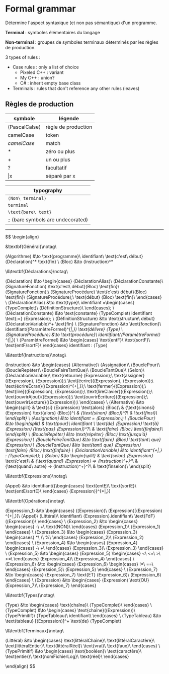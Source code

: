 # Formal grammar

Détermine l'aspect syntaxique (et non pas sémantique) d'un programme.

**Terminal** : symboles élémentaires du langage

**Non-terminal** : groupes de symboles terminaux déterminés par les règles de production.

3 types of rules :

- Case rules : only a list of choice
    - Pixeled C++ : variant
    - My C++ : union?
    - C# : inherit empty base class
- Terminals : rules that don't reference any other rules (leaves)

## Règles de production

symbole|légende
-|-
⟨PascalCalse⟩|règle de production
camelCase|token
*camelCase*|match
\*|zéro ou plus
\+|un ou plus
\?|facultatif
\|x|séparé par x

|typography
|-
|`⟨Non\ terminal⟩`
|`terminal`
|`\text{bare\ text}`
|`;` (bare symbols are undecorated)

---

$$
\begin{align}

&\textbf{Général}\notag\\

⟨Algorithme⟩ &\to \text{programme}\ identifiant\ \text{c'est\ début} ⟨Déclaration⟩^* \text{fin}
\\
⟨Bloc⟩ &\to ⟨Instruction⟩^*

\\&\textbf{Déclarations}\notag\\

⟨Déclaration⟩ &\to \begin{cases}
    ⟨DéclarationAlias⟩\\
    ⟨DéclarationConstante⟩\\
    ⟨SignatureFonction⟩ \text{c'est\ début}⟨Bloc⟩ \text{fin}\\
    ⟨SignatureFonction⟩;\\
    ⟨SignatureProcédure⟩ \text{c'est\ début}⟨Bloc⟩ \text{fin}\\
    ⟨SignatureProcédure⟩;\\
    \text{début} ⟨Bloc⟩ \text{fin}\\
\end{cases}
\\
⟨DéclarationAlias⟩ &\to \text{type}\ identifiant =\begin{cases}
    ⟨TypeComplet⟩\\
    ⟨DéfinitionStructure⟩\\
\end{cases};
\\
⟨DéclarationConstante⟩ &\to \text{constante} ⟨TypeComplet⟩ identifiant \text{:=} ⟨Expression⟩;
\\
⟨DéfinitionStructure⟩ &\to \text{structure\ début} ⟨DéclarationVariable⟩^+ \text{fin}
\\
⟨SignatureFonction⟩ &\to \text{fonction}\ identifiant(⟨ParamètreFormel⟩^{*|,}) \text{délivre} ⟨Type⟩
\\
⟨SignatureProcédure⟩ &\to \text{procédure}\ identifiant(⟨ParamètreFormel⟩^{*|,})
\\
⟨ParamètreFormel⟩ &\to \begin{cases}
    \text{entF}\\
    \text{sortF}\\
    \text{entF/sortF}\\
\end{cases} identifiant : ⟨Type⟩

\\&\textbf{Instructions}\notag\\

⟨Instruction⟩ &\to \begin{cases}
    ⟨Alternative⟩\\
    ⟨Assignation⟩\\
    ⟨BouclePour⟩\\
    ⟨BoucleRepéter⟩\\
    ⟨BoucleFaireTantQue⟩\\
    ⟨BoucleTantQue⟩\\
    ⟨Selon⟩\\
    ⟨DéclarationVariable⟩\\
    \text{retourne} ⟨Expression⟩;\\
    \text{assigner}(⟨Expression⟩, ⟨Expression⟩);\\
    \text{écrire}(⟨Expression⟩, ⟨Expression⟩);\\
    \text{écrireÉcran}(⟨Expression⟩^{+|,});\\
    \text{fermer}(⟨Expression⟩);\\
    \text{lire}(⟨Expression⟩, ⟨Expression⟩);\\
    \text{lireClavier}(⟨Expression⟩);\\
    \text{ouvrirAjout}(⟨Expression⟩);\\
    \text{ouvrirÉcriture}(⟨Expression⟩);\\
    \text{ouvrirLecture}(⟨Expression⟩);\\
\end{cases}
\\
⟨Alternative⟩ &\to \begin{split}
&   \text{si} ⟨Expression⟩ \text{alors} ⟨Bloc⟩\\
&   \{\text{sinonsi} ⟨Expression⟩ \text{alors} ⟨Bloc⟩\}^*\\
&   \{\text{sinon} ⟨Bloc⟩\}^?\\
&   \text{finsi}\\
\end{split}
\\
⟨Assignation⟩ &\to identifiant = ⟨Expression⟩;
\\
⟨BouclePour⟩ &\to \begin{split}
&   \text{pour}\ identifiant
    \ \text{de} ⟨Expression⟩ \text{à} ⟨Expression⟩
    \{\text{pas} ⟨Expression⟩\}^?\\
&   \text{faire} ⟨Bloc⟩ \text{finfaire}\\
\end{split}
\\
⟨BoucleRepéter⟩ &\to \text{répéter} ⟨Bloc⟩ \text{jusqu'à} ⟨Expression⟩
\\
⟨BoucleFaireTantQue⟩ &\to \text{faire} ⟨Bloc⟩ \text{tant\ que} ⟨Expression⟩
\\
⟨BoucleTantQue⟩ &\to \text{tant\ que} ⟨Expression⟩ \text{faire} ⟨Bloc⟩ \text{finfaire}
\\
⟨DéclarationVariable⟩ &\to identifiant^{+|,} : ⟨TypeComplet⟩;
\\
⟨Selon⟩ &\to \begin{split}
&   \text{selon} ⟨Expression⟩ \text{c'est}\\
&   \{\text{quand} ⟨Expression⟩ => ⟨Instruction⟩^+\}^*\\
&   \{\text{quand\ autre} => ⟨Instruction⟩^+\}^?\\
&   \text{finselon}\\
\end{split}

\\&\textbf{Expressions}\notag\\

⟨Appel⟩ &\to identifiant(\{\begin{cases}
    \text{entE}\\
    \text{sortE}\\
    \text{entE/sortE}\\
\end{cases} ⟨Expression⟩\}^{*|,})

\\&\textbf{Opérations}\notag\\

⟨Expression_1⟩ &\to \begin{cases}
    (⟨Expression⟩)\\
    ⟨Expression⟩[⟨Expression⟩^{+|,}]\\
    ⟨Appel⟩\\
    ⟨Littéral⟩\\
    identifiant\\
    ⟨Expression⟩.identifiant\\
    \text{FdF}(⟨Expression⟩)\\
\end{cases}
\\
⟨Expression_2⟩ &\to \begin{cases}
    \begin{cases}
        -\\
        +\\
        \text{NON}\\
    \end{cases} ⟨Expression_1⟩\\
    ⟨Expression_1⟩
\end{cases}
\\
⟨Expression_3⟩ &\to \begin{cases}
    ⟨Expression_3⟩ \begin{cases}
        *\\
        /\\
        \%\\
    \end{cases} ⟨Expression_2⟩\\
    ⟨Expression_2⟩
\end{cases}
\\
⟨Expression_4⟩ &\to \begin{cases}
    ⟨Expression_4⟩ \begin{cases}
        -\\
        +\\
    \end{cases} ⟨Expression_3⟩\\
    ⟨Expression_3⟩
\end{cases}
\\
⟨Expression_5⟩ &\to \begin{cases}
    ⟨Expression_5⟩ \begin{cases}
        <\\
        <=\\
        >\\
        >=\\
    \end{cases} ⟨Expression_4⟩\\
    ⟨Expression_4⟩
\end{cases}
\\
⟨Expression_6⟩ &\to \begin{cases}
    ⟨Expression_6⟩ \begin{cases}
        !=\\
        ==\\
    \end{cases} ⟨Expression_5⟩\\
    ⟨Expression_5⟩
\end{cases}
\\
⟨Expression_7⟩ &\to \begin{cases}
    ⟨Expression_7⟩ \text{ET} ⟨Expression_6⟩\\
    ⟨Expression_6⟩
\end{cases}
\\
⟨Expression⟩ &\to \begin{cases}
    ⟨Expression⟩ \text{OU} ⟨Expression_7⟩\\
    ⟨Expression_7⟩
\end{cases}

\\&\textbf{Types}\notag\\

⟨Type⟩ &\to \begin{cases}
    \text{chaîne}\\
    ⟨TypeComplet⟩\\
\end{cases}
\\
⟨TypeComplet⟩ &\to \begin{cases}
    \text{chaîne}(⟨Expression⟩)\\
    ⟨TypePrimitif⟩\\
    ⟨TypeTableau⟩\\
    identifiant\\
\end{cases}
\\
⟨TypeTableau⟩ &\to \text{tableau} [⟨Expression⟩]^+ \text{de} ⟨TypeComplet⟩

\\&\textbf{Terminaux}\notag\\

⟨Littéral⟩ &\to \begin{cases}
    \text{littéralChaîne}\\
    \text{littéralCaractère}\\
    \text{littéralEntier}\\
    \text{littéralRéel}\\
    \text{vrai}\\
    \text{faux}\\
\end{cases}
\\
⟨TypePrimitif⟩ &\to \begin{cases}
    \text{booléen}\\
    \text{caractère}\\
    \text{entier}\\
    \text{nomFichierLog}\\
    \text{réel}\\
\end{cases}

\end{align}
$$
